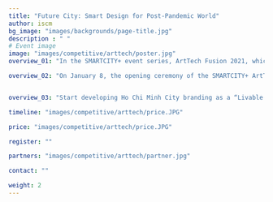 ```yaml
---
title: "Future City: Smart Design for Post-Pandemic World"
author: iscm
bg_image: "images/backgrounds/page-title.jpg"
description : " "
# Event image
image: "images/competitive/arttech/poster.jpg"
overview_01: "In the SMARTCITY+ event series, ArtTech Fusion 2021, which is hosted by the University of Economics Ho Chi Minh City (UEH), presided by the Institute of Smart City and Management (ISCM), co-organized by the Institute of Innovation (UII), UEH Youth union - Vietnamese Students' Association, and Phố Bên Đồi. The event is also supported by the companionship of departments, universities, research institutes, enterprises, corporations, national and international NGOs. "

overview_02: "On January 8, the opening ceremony of the SMARTCITY+ ArtTech Fusion series of events was held at campus V - University of Economics Ho Chi Minh City. This is the first event to kick off ISCM's series of ArtTech Fusion activities in 2021.  "


overview_03: "Start developing Ho Chi Minh City branding as a “Livable Smart City” identity through the combination of art and technology tools, the ArtTech Fusion event not only stops by seeing artworks but also organizing many activities to spur the combination of innovation and art for your best experience. The audience will be excited by freehand sketching with Urban Sketchers Vietnam, VietNam Watercolor Art,..; Music live session with Germer Team and The Huy x Song Nhu; Virtual Reality (VR) showcase, urban simulation, applying technology in art and solving urban problems, Art talks book corner at ISCM StudioLab. Additionally, the event also promotes and makes the UEH-VTS as an ArtTech Fusion Platform of HCMC as a socialize - creative and inspirational place for GenZ."

timeline: "images/competitive/arttech/price.JPG"

price: "images/competitive/arttech/price.JPG"

register: ""

partners: "images/competitive/arttech/partner.jpg"

contact: "" 

weight: 2
---
```

